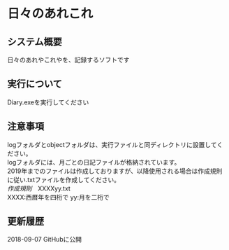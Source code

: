 # 日々のあれこれ
## システム概要
日々のあれやこれやを、記録するソフトです 

## 実行について
Diary.exeを実行してください

## 注意事項
logフォルダとobjectフォルダは、実行ファイルと同ディレクトリに設置してください。  
logフォルダには、月ごとの日記ファイルが格納されています。  
2019年までのファイルは作成しておりますが、以降使用される場合は作成規則に従い.txtファイルを作成してください。  
_作成規則_　XXXXyy.txt  
XXXX:西暦年を四桁で yy:月を二桁で

## 更新履歴
2018-09-07 GitHubに公開
